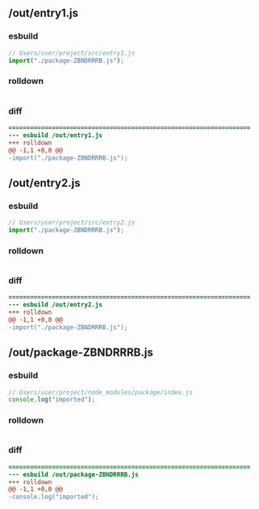 ## /out/entry1.js
### esbuild
```js
// Users/user/project/src/entry1.js
import("./package-ZBNDRRRB.js");
```
### rolldown
```js

```
### diff
```diff
===================================================================
--- esbuild	/out/entry1.js
+++ rolldown	
@@ -1,1 +0,0 @@
-import("./package-ZBNDRRRB.js");

```
## /out/entry2.js
### esbuild
```js
// Users/user/project/src/entry2.js
import("./package-ZBNDRRRB.js");
```
### rolldown
```js

```
### diff
```diff
===================================================================
--- esbuild	/out/entry2.js
+++ rolldown	
@@ -1,1 +0,0 @@
-import("./package-ZBNDRRRB.js");

```
## /out/package-ZBNDRRRB.js
### esbuild
```js
// Users/user/project/node_modules/package/index.js
console.log("imported");
```
### rolldown
```js

```
### diff
```diff
===================================================================
--- esbuild	/out/package-ZBNDRRRB.js
+++ rolldown	
@@ -1,1 +0,0 @@
-console.log("imported");

```
